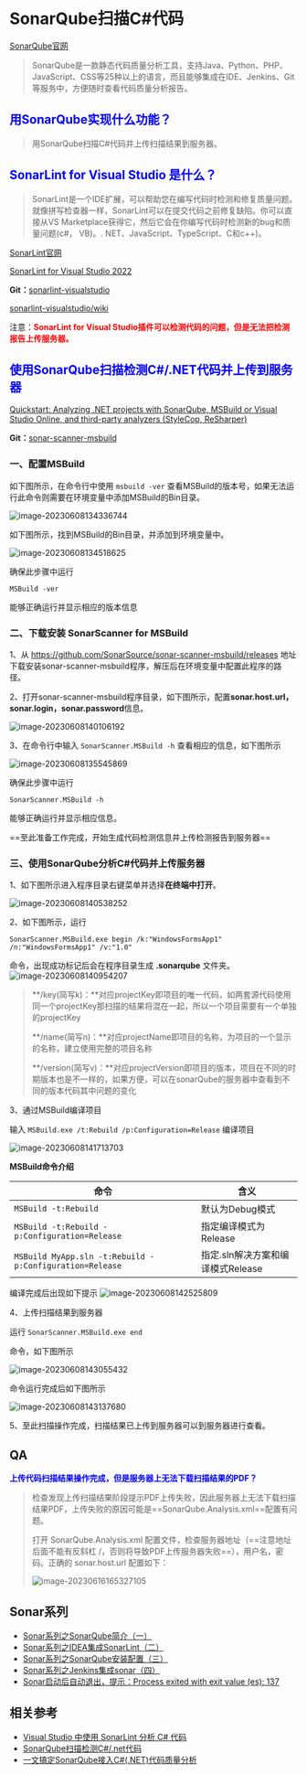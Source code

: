 # SonarQube扫描C#代码

[SonarQube官网](https://www.sonarsource.com/)

> SonarQube是一款静态代码质量分析工具，支持Java、Python、PHP、JavaScript、CSS等25种以上的语言，而且能够集成在IDE、Jenkins、Git等服务中，方便随时查看代码质量分析报告。

## <span style="color:blue;font-weight:bold;">用SonarQube实现什么功能？</span>

> 用SonarQube扫描C#代码并上传扫描结果到服务器。

## <span style="color:blue;font-weight:bold;">SonarLint for Visual Studio 是什么？</span>

> SonarLint是一个IDE扩展，可以帮助您在编写代码时检测和修复质量问题。就像拼写检查器一样，SonarLint可以在提交代码之前修复缺陷。你可以直接从VS Marketplace获得它，然后它会在你编写代码时检测新的bug和质量问题(c#， VB)。. NET、JavaScript、TypeScript、C和c++)。

[SonarLint官网](https://www.sonarsource.com/products/sonarlint/features/visual-studio/)

[SonarLint for Visual Studio 2022](https://marketplace.visualstudio.com/items?itemName=SonarSource.SonarLintforVisualStudio2022)

**Git：**[sonarlint-visualstudio](https://github.com/SonarSource/sonarlint-visualstudio)

[sonarlint-visualstudio/wiki](https://github.com/SonarSource/sonarlint-visualstudio/wiki)

注意：<span style="color:red;font-weight:bold;">SonarLint for Visual Studio插件可以检测代码的问题，但是无法把检测报告上传服务器。</span>

## <span style="color:blue;font-weight:bold;">使用SonarQube扫描检测C#/.NET代码并上传到服务器</span>

[Quickstart: Analyzing .NET projects with SonarQube, MSBuild or Visual Studio Online, and third-party analyzers (StyleCop, ReSharper)](https://devblogs.microsoft.com/devops/quickstart-analyzing-net-projects-with-sonarqube-msbuild-or-visual-studio-online-and-third-party-analyzers-stylecop-resharper/)

**Git：**[sonar-scanner-msbuild](https://github.com/SonarSource/sonar-scanner-msbuild/releases)

### 一、配置MSBuild

如下图所示，在命令行中使用 `msbuild -ver` 查看MSBuild的版本号，如果无法运行此命令则需要在环境变量中添加MSBuild的Bin目录。

![image-20230608134336744](../Images/SonarQube扫描C#代码/image-20230608134336744.png)

如下图所示，找到MSBuild的Bin目录，并添加到环境变量中。

![image-20230608134518625](../Images/SonarQube扫描C#代码/image-20230608134518625.png)

确保此步骤中运行

`MSBuild -ver`

能够正确运行并显示相应的版本信息

### 二、下载安装 SonarScanner for MSBuild

1、从 https://github.com/SonarSource/sonar-scanner-msbuild/releases 地址下载安装sonar-scanner-msbuild程序，解压后在环境变量中配置此程序的路径。

2、打开sonar-scanner-msbuild程序目录，如下图所示，配置**sonar.host.url，sonar.login，sonar.password**信息。

![image-20230608140106192](../Images/SonarQube扫描C#代码/image-20230608140106192.png)

3、在命令行中输入 `SonarScanner.MSBuild -h` 查看相应的信息，如下图所示

![image-20230608135545869](../Images/SonarQube扫描C#代码/image-20230608135545869.png)

确保此步骤中运行

`SonarScanner.MSBuild -h`

能够正确运行并显示相应信息。

==至此准备工作完成，开始生成代码检测信息并上传检测报告到服务器==

### 三、使用SonarQube分析C#代码并上传服务器

1、如下图所示进入程序目录右键菜单并选择**在终端中打开**。

![image-20230608140538252](../Images/SonarQube扫描C#代码/image-20230608140538252.png)

2、如下图所示，运行

`SonarScanner.MSBuild.exe begin /k:"WindowsFormsApp1" /n:"WindowsFormsApp1" /v:"1.0"`

命令，出现成功标记后会在程序目录生成 **.sonarqube** 文件夹。
![image-20230608140954207](../Images/SonarQube扫描C#代码/image-20230608140954207.png)

> **/key(简写k)：**对应projectKey即项目的唯一代码，如两套源代码使用同一个projectKey那扫描的结果将混在一起，所以一个项目需要有一个单独的projectKey
>
> **/name(简写n)：**对应projectName即项目的名称，为项目的一个显示的名称，建立使用完整的项目名称
>
> **/version(简写v)：**对应projectVersion即项目的版本，项目在不同的时期版本也是不一样的，如果方便，可以在sonarQube的服务器中查看到不同的版本代码其中问题的变化

3、通过MSBuild编译项目

输入 `MSBuild.exe /t:Rebuild /p:Configuration=Release` 编译项目

![image-20230608141713703](../Images/SonarQube扫描C#代码/image-20230608141713703.png)

**MSBuild命令介绍**

| 命令                                                    | 含义                              |
| ------------------------------------------------------- | --------------------------------- |
| `MSBuild -t:Rebuild`                                    | 默认为Debug模式                   |
| `MSBuild -t:Rebuild -p:Configuration=Release`           | 指定编译模式为Release             |
| `MSBuild MyApp.sln -t:Rebuild -p:Configuration=Release` | 指定.sln解决方案和编译模式Release |

编译完成后出现如下提示
![image-20230608142525809](../Images/SonarQube扫描C#代码/image-20230608142525809.png)

4、上传扫描结果到服务器

运行
`SonarScanner.MSBuild.exe end`

命令，如下图所示

![image-20230608143055432](../Images/SonarQube扫描C#代码/image-20230608143055432.png)

命令运行完成后如下图所示

![image-20230608143137680](../Images/SonarQube扫描C#代码/image-20230608143137680.png)

5、至此扫描操作完成，扫描结果已上传到服务器可以到服务器进行查看。

## QA

<span style="color:blue;font-weight:bold;">上传代码扫描结果操作完成，但是服务器上无法下载扫描结果的PDF？</span>

> 检查发现上传扫描结果阶段提示PDF上传失败，因此服务器上无法下载扫描结果PDF，上传失败的原因可能是==SonarQube.Analysis.xml==配置有问题。
>
> 打开 SonarQube.Analysis.xml 配置文件，检查服务器地址（==注意地址后面不能有反斜杠 /，否则将导致PDF上传服务器失败==），用户名，密码。正确的 sonar.host.url 配置如下：
>
> ![image-20230616165327105](../Images/SonarQube扫描C#代码/image-20230616165327105.png)

## Sonar系列

- [Sonar系列之SonarQube简介（一）](https://www.cnblogs.com/lfpriest/p/13366171.html)
- [Sonar系列之IDEA集成SonarLint（二）](https://www.cnblogs.com/lfpriest/p/13366227.html)
- [Sonar系列之SonarQube安装配置（三）](https://www.cnblogs.com/lfpriest/p/13366853.html)
- [Sonar系列之Jenkins集成sonar（四）](https://www.cnblogs.com/lfpriest/p/13367210.html)
- [Sonar启动后自动退出，提示：Process exited with exit value (es): 137](https://www.cnblogs.com/lfpriest/p/13410170.html)

## 相关参考

- [Visual Studio 中使用 SonarLint 分析 C# 代码](https://blog.51cto.com/u_15181572/6166350)
- [SonarQube扫描检测C#/.net代码](https://blog.csdn.net/weixin_44225369/article/details/120161329)
- [一文搞定SonarQube接入C#(.NET)代码质量分析](http://www.360doc.com/content/22/0618/17/79961355_1036531456.shtml)
